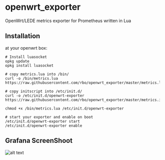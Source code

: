 # openwrt_exporter
OpenWrt/LEDE metrics exporter for Prometheus written in Lua
## Installation
at your openwrt box:

```
# Install luasocket
opkg update
opkg install luasocket

# copy metrics.lua into /bin/
curl -o /bin/metrics.lua https://raw.githubusercontent.com/rbo/openwrt_exporter/master/metrics.lua

# copy initscript into /etc/init.d/
curl -o /etc/init.d/openwrt-exporter https://raw.githubusercontent.com/rbo/openwrt_exporter/master/metrics.initscript

chmod +x /bin/metrics.lua /etc/init.d/openwrt-exporter

# start your exporter and enable on boot
/etc/init.d/openwrt-exporter start
/etc/init.d/openwrt-exporter enable
```

Grafana ScreenShoot
-------------------
![alt text](https://raw.githubusercontent.com/frankiexyz/openwrt_exporter/master/openwrt.png)          
